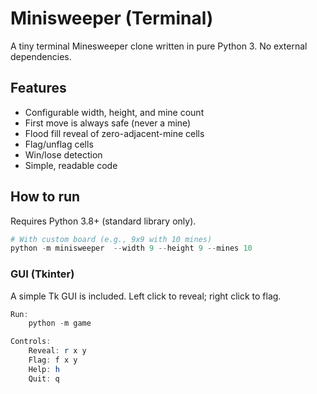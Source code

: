 # Minisweeper (Terminal)

A tiny terminal Minesweeper clone written in pure Python 3. No external dependencies.

## Features
- Configurable width, height, and mine count
- First move is always safe (never a mine)
- Flood fill reveal of zero-adjacent-mine cells
- Flag/unflag cells
- Win/lose detection
- Simple, readable code

## How to run
Requires Python 3.8+ (standard library only).

```powershell
# With custom board (e.g., 9x9 with 10 mines)
python -m minisweeper  --width 9 --height 9 --mines 10
```

### GUI (Tkinter)
A simple Tk GUI is included. Left click to reveal; right click to flag.

```powershell
Run:
    python -m game 

Controls:
    Reveal: r x y
    Flag: f x y
    Help: h
    Quit: q